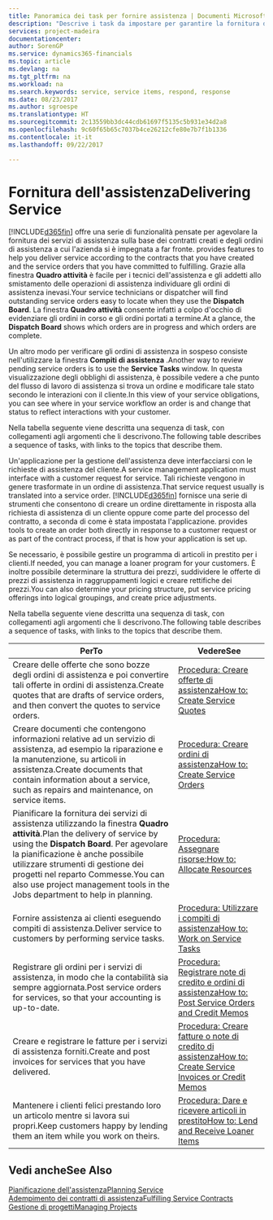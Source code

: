 ```yaml
---
title: Panoramica dei task per fornire assistenza | Documenti Microsoft
description: "Descrive i task da impostare per garantire la fornitura di un servizio di qualità e il rispetto degli accordi con i clienti."
services: project-madeira
documentationcenter: 
author: SorenGP
ms.service: dynamics365-financials
ms.topic: article
ms.devlang: na
ms.tgt_pltfrm: na
ms.workload: na
ms.search.keywords: service, service items, respond, response
ms.date: 08/23/2017
ms.author: sgroespe
ms.translationtype: HT
ms.sourcegitcommit: 2c13559bb3dc44cdb61697f5135c5b931e34d2a8
ms.openlocfilehash: 9c60f65b65c7037b4ce26212cfe80e7b7f1b1336
ms.contentlocale: it-it
ms.lasthandoff: 09/22/2017

---
```

# <a name="delivering-service"></a><span data-ttu-id="67b20-103">Fornitura dell'assistenza</span><span class="sxs-lookup"><span data-stu-id="67b20-103">Delivering Service</span></span>
[!INCLUDE[d365fin](includes/d365fin_md.md)]<span data-ttu-id="67b20-104"> offre una serie di funzionalità pensate per agevolare la fornitura dei servizi di assistenza sulla base dei contratti creati e degli ordini di assistenza a cui l'azienda si è impegnata a far fronte.</span><span class="sxs-lookup"><span data-stu-id="67b20-104"> provides features to help you deliver service according to the contracts that you have created and the service orders that you have committed to fulfilling.</span></span> <span data-ttu-id="67b20-105">Grazie alla finestra **Quadro attività** è facile per i tecnici dell'assistenza e gli addetti allo smistamento delle operazioni di assistenza individuare gli ordini di assistenza inevasi.</span><span class="sxs-lookup"><span data-stu-id="67b20-105">Your service technicians or dispatcher will find outstanding service orders easy to locate when they use the **Dispatch Board**.</span></span> <span data-ttu-id="67b20-106">La finestra **Quadro attività** consente infatti a colpo d'occhio di evidenziare gli ordini in corso e gli ordini portati a termine.</span><span class="sxs-lookup"><span data-stu-id="67b20-106">At a glance, the **Dispatch Board** shows which orders are in progress and which orders are complete.</span></span>  
  
<span data-ttu-id="67b20-107">Un altro modo per verificare gli ordini di assistenza in sospeso consiste nell'utilizzare la finestra **Compiti di assistenza** .</span><span class="sxs-lookup"><span data-stu-id="67b20-107">Another way to review pending service orders is to use the **Service Tasks** window.</span></span> <span data-ttu-id="67b20-108">In questa visualizzazione degli obblighi di assistenza, è possibile vedere a che punto del flusso di lavoro di assistenza si trova un ordine e modificare tale stato secondo le interazioni con il cliente.</span><span class="sxs-lookup"><span data-stu-id="67b20-108">In this view of your service obligations, you can see where in your service workflow an order is and change that status to reflect interactions with your customer.</span></span>  
  
<span data-ttu-id="67b20-109">Nella tabella seguente viene descritta una sequenza di task, con collegamenti agli argomenti che li descrivono.</span><span class="sxs-lookup"><span data-stu-id="67b20-109">The following table describes a sequence of tasks, with links to the topics that describe them.</span></span>   

<span data-ttu-id="67b20-110">Un'applicazione per la gestione dell'assistenza deve interfacciarsi con le richieste di assistenza del cliente.</span><span class="sxs-lookup"><span data-stu-id="67b20-110">A service management application must interface with a customer request for service.</span></span> <span data-ttu-id="67b20-111">Tali richieste vengono in genere trasformate in un ordine di assistenza.</span><span class="sxs-lookup"><span data-stu-id="67b20-111">That service request usually is translated into a service order.</span></span> [!INCLUDE[d365fin](includes/d365fin_md.md)]<span data-ttu-id="67b20-112"> fornisce una serie di strumenti che consentono di creare un ordine direttamente in risposta alla richiesta di assistenza di un cliente oppure come parte del processo del contratto, a seconda di come è stata impostata l'applicazione.</span><span class="sxs-lookup"><span data-stu-id="67b20-112"> provides tools to create an order both directly in response to a customer request or as part of the contract process, if that is how your application is set up.</span></span>  
  
<span data-ttu-id="67b20-113">Se necessario, è possibile gestire un programma di articoli in prestito per i clienti.</span><span class="sxs-lookup"><span data-stu-id="67b20-113">If needed, you can manage a loaner program for your customers.</span></span> <span data-ttu-id="67b20-114">È inoltre possibile determinare la struttura dei prezzi, suddividere le offerte di prezzi di assistenza in raggruppamenti logici e creare rettifiche dei prezzi.</span><span class="sxs-lookup"><span data-stu-id="67b20-114">You can also determine your pricing structure, put service pricing offerings into logical groupings, and create price adjustments.</span></span>  
  
<span data-ttu-id="67b20-115">Nella tabella seguente viene descritta una sequenza di task, con collegamenti agli argomenti che li descrivono.</span><span class="sxs-lookup"><span data-stu-id="67b20-115">The following table describes a sequence of tasks, with links to the topics that describe them.</span></span>   
  
|<span data-ttu-id="67b20-116">**Per**</span><span class="sxs-lookup"><span data-stu-id="67b20-116">**To**</span></span>|<span data-ttu-id="67b20-117">**Vedere**</span><span class="sxs-lookup"><span data-stu-id="67b20-117">**See**</span></span>|  
|------------|-------------|  
|<span data-ttu-id="67b20-118">Creare delle offerte che sono bozze degli ordini di assistenza e poi convertire tali offerte in ordini di assistenza.</span><span class="sxs-lookup"><span data-stu-id="67b20-118">Create quotes that are drafts of service orders, and then convert the quotes to service orders.</span></span>|[<span data-ttu-id="67b20-119">Procedura: Creare offerte di assistenza</span><span class="sxs-lookup"><span data-stu-id="67b20-119">How to: Create Service Quotes</span></span>](service-how-to-create-service-quotes.md)|
|<span data-ttu-id="67b20-120">Creare documenti che contengono informazioni relative ad un servizio di assistenza, ad esempio la riparazione e la manutenzione, su articoli in assistenza.</span><span class="sxs-lookup"><span data-stu-id="67b20-120">Create documents that contain information about a service, such as repairs and maintenance, on service items.</span></span>|[<span data-ttu-id="67b20-121">Procedura: Creare ordini di assistenza</span><span class="sxs-lookup"><span data-stu-id="67b20-121">How to: Create Service Orders</span></span>](service-how-to-create-service-orders.md)|
|<span data-ttu-id="67b20-122">Pianificare la fornitura dei servizi di assistenza utilizzando la finestra **Quadro attività**.</span><span class="sxs-lookup"><span data-stu-id="67b20-122">Plan the delivery of service by using the **Dispatch Board**.</span></span> <span data-ttu-id="67b20-123">Per agevolare la pianificazione è anche possibile utilizzare strumenti di gestione dei progetti nel reparto Commesse.</span><span class="sxs-lookup"><span data-stu-id="67b20-123">You can also use project management tools in the Jobs department to help in planning.</span></span>|[<span data-ttu-id="67b20-124">Procedura: Assegnare risorse:</span><span class="sxs-lookup"><span data-stu-id="67b20-124">How to: Allocate Resources</span></span>](service-how-to-allocate-resources.md)|  
|<span data-ttu-id="67b20-125">Fornire assistenza ai clienti eseguendo compiti di assistenza.</span><span class="sxs-lookup"><span data-stu-id="67b20-125">Deliver service to customers by performing service tasks.</span></span>|[<span data-ttu-id="67b20-126">Procedura: Utilizzare i compiti di assistenza</span><span class="sxs-lookup"><span data-stu-id="67b20-126">How to: Work on Service Tasks</span></span>](service-how-to-work-on-service-tasks.md)|  
|<span data-ttu-id="67b20-127">Registrare gli ordini per i servizi di assistenza, in modo che la contabilità sia sempre aggiornata.</span><span class="sxs-lookup"><span data-stu-id="67b20-127">Post service orders for services, so that your accounting is up-to-date.</span></span>|[<span data-ttu-id="67b20-128">Procedura: Registrare note di credito e ordini di assistenza</span><span class="sxs-lookup"><span data-stu-id="67b20-128">How to: Post Service Orders and Credit Memos</span></span>](service-how-to-post-service-orders.md)|  
|<span data-ttu-id="67b20-129">Creare e registrare le fatture per i servizi di assistenza forniti.</span><span class="sxs-lookup"><span data-stu-id="67b20-129">Create and post invoices for services that you have delivered.</span></span>|[<span data-ttu-id="67b20-130">Procedura: Creare fatture o note di credito di assistenza</span><span class="sxs-lookup"><span data-stu-id="67b20-130">How to: Create Service Invoices or Credit Memos</span></span>](service-how-create-invoices.md)|  
|<span data-ttu-id="67b20-131">Mantenere i clienti felici prestando loro un articolo mentre si lavora sui propri.</span><span class="sxs-lookup"><span data-stu-id="67b20-131">Keep customers happy by lending them an item while you work on theirs.</span></span>| [<span data-ttu-id="67b20-132">Procedura: Dare e ricevere articoli in prestito</span><span class="sxs-lookup"><span data-stu-id="67b20-132">How to: Lend and Receive Loaner Items</span></span>](service-how-to-lend-receive-loaners.md)|
  
## <a name="see-also"></a><span data-ttu-id="67b20-133">Vedi anche</span><span class="sxs-lookup"><span data-stu-id="67b20-133">See Also</span></span>  
[<span data-ttu-id="67b20-134">Pianificazione dell'assistenza</span><span class="sxs-lookup"><span data-stu-id="67b20-134">Planning Service</span></span>](service-plan-service.md)  
[<span data-ttu-id="67b20-135">Adempimento dei contratti di assistenza</span><span class="sxs-lookup"><span data-stu-id="67b20-135">Fulfilling Service Contracts</span></span>](service-fulfill-service-contracts.md)  
[<span data-ttu-id="67b20-136">Gestione di progetti</span><span class="sxs-lookup"><span data-stu-id="67b20-136">Managing Projects</span></span>](projects-manage-projects.md)  

